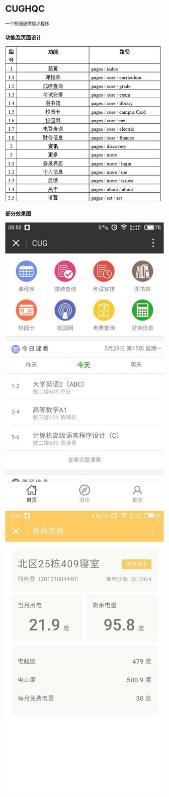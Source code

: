 # CUGHQC
一个校园通微信小程序

### 功能及页面设计
![Image text](https://github.com/conanluffy/CUGHQC/blob/master/img/3-1.png)
### 部分效果图
![Image text](https://github.com/conanluffy/CUGHQC/blob/master/img/4-2.jpg)

![Image text](https://github.com/conanluffy/CUGHQC/blob/master/img/4-15.jpg)
